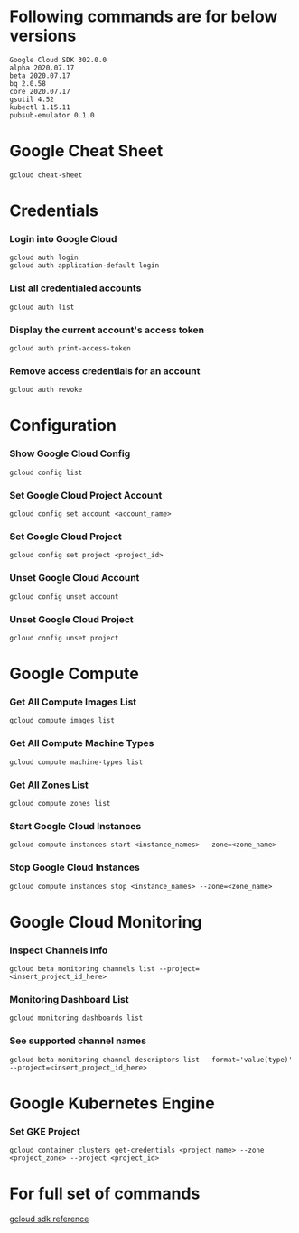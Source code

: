 Following commands are for below versions
=========================================
``` 
Google Cloud SDK 302.0.0
alpha 2020.07.17
beta 2020.07.17
bq 2.0.58
core 2020.07.17
gsutil 4.52
kubectl 1.15.11
pubsub-emulator 0.1.0
```

Google Cheat Sheet
==================
``` 
gcloud cheat-sheet
```

Credentials
=========
### Login into Google Cloud
``` 
gcloud auth login
gcloud auth application-default login
```
### List all credentialed accounts
``` 
gcloud auth list
```
### Display the current account's access token
``` 
gcloud auth print-access-token
```
### Remove access credentials for an account
``` 
gcloud auth revoke
```

Configuration
=============
### Show Google Cloud Config
``` 
gcloud config list
```
### Set Google Cloud Project Account
```
gcloud config set account <account_name>
```
### Set Google Cloud Project
```
gcloud config set project <project_id>
```
### Unset Google Cloud Account
```
gcloud config unset account
```
### Unset Google Cloud Project
```
gcloud config unset project
```

Google Compute
==============
### Get All Compute Images List
``` 
gcloud compute images list
```
### Get All Compute Machine Types
``` 
gcloud compute machine-types list
```
### Get All Zones List
``` 
gcloud compute zones list
```
### Start Google Cloud Instances
``` 
gcloud compute instances start <instance_names> --zone=<zone_name>
```

### Stop Google Cloud Instances
``` 
gcloud compute instances stop <instance_names> --zone=<zone_name>
```

Google Cloud Monitoring
=======================
### Inspect Channels Info
``` 
gcloud beta monitoring channels list --project=<insert_project_id_here>
```
### Monitoring Dashboard List
```
gcloud monitoring dashboards list
```
### See supported channel names
```
gcloud beta monitoring channel-descriptors list --format='value(type)' --project=<insert_project_id_here>
```

Google Kubernetes Engine
===
### Set GKE Project
``` 
gcloud container clusters get-credentials <project_name> --zone <project_zone> --project <project_id>
```

For full set of commands
========================
[gcloud sdk reference](https://cloud.google.com/sdk/gcloud/reference)